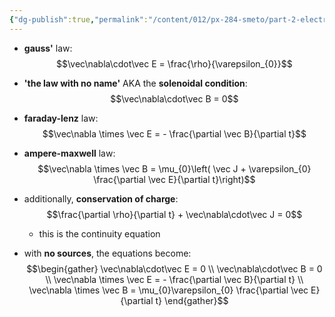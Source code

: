 ```yaml
---
{"dg-publish":true,"permalink":"/content/012/px-284-smeto/part-2-electromagnetic-theory/o-introduction-to-emt/px-284-ox-maxwell-s-equations-in-free-space/","noteIcon":"1","created":"2025-08-27T13:15:25.081+01:00","updated":"2025-02-11T10:14:24.000+00:00"}
---
```


- **gauss'** law:
$$\vec\nabla\cdot\vec E = \frac{\rho}{\varepsilon_{0}}$$
- **'the law with no name'** AKA the **solenoidal condition**:
$$\vec\nabla\cdot\vec B = 0$$
- **faraday-lenz** law:
$$\vec\nabla \times \vec E = - \frac{\partial \vec B}{\partial t}$$
- **ampere-maxwell** law:
$$\vec\nabla \times \vec B = \mu_{0}\left( \vec J + \varepsilon_{0} \frac{\partial \vec E}{\partial t}\right)$$

- additionally, **conservation of charge**: 
$$\frac{\partial \rho}{\partial t} + \vec\nabla\cdot\vec J = 0$$
	- this is the continuity equation

- with **no sources**, the equations become:
$$\begin{gather}
\vec\nabla\cdot\vec E = 0 \\
\vec\nabla\cdot\vec B = 0 \\
\vec\nabla \times \vec E = - \frac{\partial \vec B}{\partial  t} \\
\vec\nabla \times \vec B = \mu_{0}\varepsilon_{0} \frac{\partial \vec E}{\partial t}
\end{gather}$$